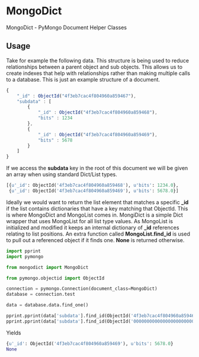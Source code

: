 MongoDict
=========

MongoDict - PyMongo Document Helper Classes

Usage
-----

Take for example the following data.  This structure is being used to reduce 
relationships between a parent object and sub objects.  This allows us to create 
indexes that help with relationships rather than making multiple calls to a 
database.  This is just an example structure of a document.

```javascript
{
    "_id" : ObjectId("4f3eb7cac4f804960a859467"),
    "subdata" : [
        {
            "_id" : ObjectId("4f3eb7cac4f804960a859468"),
            "bits" : 1234
        },
        {
            "_id" : ObjectId("4f3eb7cac4f804960a859469"),
            "bits" : 5678
        }
    ]
}
```

If we access the **subdata** key in the root of this document we will be given 
an array when using standard Dict/List types.

```python
[{u'_id': ObjectId('4f3eb7cac4f804960a859468'), u'bits': 1234.0},
 {u'_id': ObjectId('4f3eb7cac4f804960a859469'), u'bits': 5678.0}]
```

Ideally we would want to return the list element that matches a specific **_id** 
if the list contains dictionaries that have a key matching that ObjectId.  This 
is where MongoDict and MongoList comes in.  MongiDict is a simple Dict wrapper 
that uses MongoList for all list type values.  As MongoList is initialized and 
modified it keeps an internal dictionary of **_id** references relating to list 
positions.  An extra function called **MongoList.find_id** is used to pull out a 
referenced object if it finds one.  **None** is returned otherwise.
    
```python
import pprint
import pymongo

from mongodict import MongoDict

from pymongo.objectid import ObjectId

connection = pymongo.Connection(document_class=MongoDict)
database = connection.test

data = database.data.find_one()

pprint.pprint(data['subdata'].find_id(ObjectId('4f3eb7cac4f804960a859469')))
pprint.pprint(data['subdata'].find_id(ObjectId('000000000000000000000000')))
```

Yields

```python
{u'_id': ObjectId('4f3eb7cac4f804960a859469'), u'bits': 5678.0}
None
```

